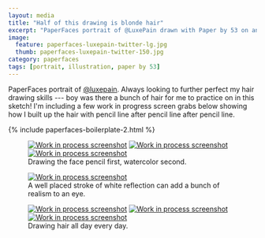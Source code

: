 ```yaml
---
layout: media
title: "Half of this drawing is blonde hair"
excerpt: "PaperFaces portrait of @LuxePain drawn with Paper by 53 on an iPad."
image: 
  feature: paperfaces-luxepain-twitter-lg.jpg
  thumb: paperfaces-luxepain-twitter-150.jpg
category: paperfaces
tags: [portrait, illustration, paper by 53]
---
```


PaperFaces portrait of [@luxepain](http://twitter.com/luxepain). Always looking to further perfect my hair drawing skills --- boy was there a bunch of hair for me to practice on in this sketch! I'm including a few work in progress screen grabs below showing how I built up the hair with pencil line after pencil line after pencil line.

{% include paperfaces-boilerplate-2.html %}

<figure class="third">
	<a href="{{ site.url }}/images/paperfaces-luxepain-process-1-lg.jpg"><img src="{{ site.url }}/images/paperfaces-luxepain-process-1-600.jpg" alt="Work in process screenshot"></a>
	<a href="{{ site.url }}/images/paperfaces-luxepain-process-2-lg.jpg"><img src="{{ site.url }}/images/paperfaces-luxepain-process-2-600.jpg" alt="Work in process screenshot"></a>
	<a href="{{ site.url }}/images/paperfaces-luxepain-process-3-lg.jpg"><img src="{{ site.url }}/images/paperfaces-luxepain-process-3-600.jpg" alt="Work in process screenshot"></a>
	<figcaption>Drawing the face pencil first, watercolor second.</figcaption>
</figure>

<figure>
	<a href="{{ site.url }}/images/paperfaces-luxepain-process-4-lg.jpg"><img src="{{ site.url }}/images/paperfaces-luxepain-process-4-600.jpg" alt="Work in process screenshot"></a>
	<figcaption>A well placed stroke of white reflection can add a bunch of realism to an eye.</figcaption>
</figure>

<figure class="third">
	<a href="{{ site.url }}/images/paperfaces-luxepain-process-5-lg.jpg"><img src="{{ site.url }}/images/paperfaces-luxepain-process-5-600.jpg" alt="Work in process screenshot"></a>
	<a href="{{ site.url }}/images/paperfaces-luxepain-process-6-lg.jpg"><img src="{{ site.url }}/images/paperfaces-luxepain-process-6-600.jpg" alt="Work in process screenshot"></a>
	<a href="{{ site.url }}/images/paperfaces-luxepain-process-7-lg.jpg"><img src="{{ site.url }}/images/paperfaces-luxepain-process-7-600.jpg" alt="Work in process screenshot"></a>
	<figcaption>Drawing hair all day every day.</figcaption>
</figure>